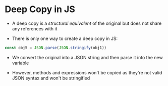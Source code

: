 # Deep Copy in JS

- A deep copy is a *structural equivalent* of the original but does not share
any references with it

- There is only one way to create a deep copy in JS:

```js
const obj5 = JSON.parse(JSON.stringify(obj1))
```

- We convert the original into a JSON string and then parse it into the new
variable

- However, methods and expressions won't be copied as they're not valid JSON
syntax and won't be stringified
